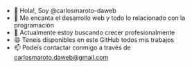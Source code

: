 - 👋 Hola!, Soy @carlosmaroto-daweb
- 👀 Me encanta el desarrollo web y todo lo relacionado con la programación
- 🌱 Actualmente estoy buscando crecer profesionalmente
- 😄 Teneis disponibles en este GitHub todos mis trabajos
- 📫 Podeís contactar conmigo a través de carlosmaroto.daweb@gmail.com

<!---
carlosmaroto-daweb/carlosmaroto-daweb is a ✨ special ✨ repository because its `README.md` (this file) appears on your GitHub profile.
You can click the Preview link to take a look at your changes.
--->
